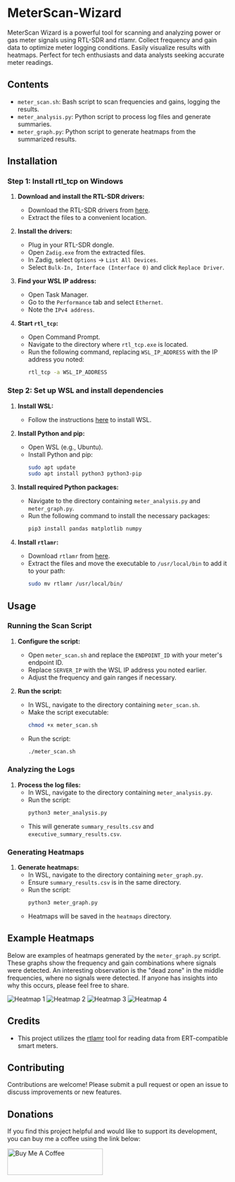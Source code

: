 # MeterScan-Wizard
MeterScan Wizard is a powerful tool for scanning and analyzing power or gas meter signals using RTL-SDR and rtlamr. Collect frequency and gain data to optimize meter logging conditions. Easily visualize results with heatmaps. Perfect for tech enthusiasts and data analysts seeking accurate meter readings.

## Contents

- `meter_scan.sh`: Bash script to scan frequencies and gains, logging the results.
- `meter_analysis.py`: Python script to process log files and generate summaries.
- `meter_graph.py`: Python script to generate heatmaps from the summarized results.

## Installation

### Step 1: Install rtl_tcp on Windows

1. **Download and install the RTL-SDR drivers:**
   - Download the RTL-SDR drivers from [here](https://osmocom.org/projects/rtl-sdr/wiki/rtl-sdr).
   - Extract the files to a convenient location.

2. **Install the drivers:**
   - Plug in your RTL-SDR dongle.
   - Open `Zadig.exe` from the extracted files.
   - In Zadig, select `Options` -> `List All Devices`.
   - Select `Bulk-In, Interface (Interface 0)` and click `Replace Driver`.

3. **Find your WSL IP address:**
   - Open Task Manager.
   - Go to the `Performance` tab and select `Ethernet`.
   - Note the `IPv4 address`.

4. **Start `rtl_tcp`:**
   - Open Command Prompt.
   - Navigate to the directory where `rtl_tcp.exe` is located.
   - Run the following command, replacing `WSL_IP_ADDRESS` with the IP address you noted:
     ```sh
     rtl_tcp -a WSL_IP_ADDRESS
     ```

### Step 2: Set up WSL and install dependencies

1. **Install WSL:**
   - Follow the instructions [here](https://docs.microsoft.com/en-us/windows/wsl/install) to install WSL.

2. **Install Python and pip:**
   - Open WSL (e.g., Ubuntu).
   - Install Python and pip:
     ```sh
     sudo apt update
     sudo apt install python3 python3-pip
     ```

3. **Install required Python packages:**
   - Navigate to the directory containing `meter_analysis.py` and `meter_graph.py`.
   - Run the following command to install the necessary packages:
     ```sh
     pip3 install pandas matplotlib numpy
     ```

4. **Install `rtlamr`:**
   - Download `rtlamr` from [here](https://github.com/bemasher/rtlamr).
   - Extract the files and move the executable to `/usr/local/bin` to add it to your path:
     ```sh
     sudo mv rtlamr /usr/local/bin/
     ```

## Usage

### Running the Scan Script

1. **Configure the script:**
   - Open `meter_scan.sh` and replace the `ENDPOINT_ID` with your meter's endpoint ID.
   - Replace `SERVER_IP` with the WSL IP address you noted earlier.
   - Adjust the frequency and gain ranges if necessary.

2. **Run the script:**
   - In WSL, navigate to the directory containing `meter_scan.sh`.
   - Make the script executable:
     ```sh
     chmod +x meter_scan.sh
     ```
   - Run the script:
     ```sh
     ./meter_scan.sh
     ```

### Analyzing the Logs

1. **Process the log files:**
   - In WSL, navigate to the directory containing `meter_analysis.py`.
   - Run the script:
     ```sh
     python3 meter_analysis.py
     ```
   - This will generate `summary_results.csv` and `executive_summary_results.csv`.

### Generating Heatmaps

1. **Generate heatmaps:**
   - In WSL, navigate to the directory containing `meter_graph.py`.
   - Ensure `summary_results.csv` is in the same directory.
   - Run the script:
     ```sh
     python3 meter_graph.py
     ```
   - Heatmaps will be saved in the `heatmaps` directory.

## Example Heatmaps

Below are examples of heatmaps generated by the `meter_graph.py` script. These graphs show the frequency and gain combinations where signals were detected. An interesting observation is the "dead zone" in the middle frequencies, where no signals were detected. If anyone has insights into why this occurs, please feel free to share.

![Heatmap 1](./heatmap_1.png)
![Heatmap 2](./heatmap_2.png)
![Heatmap 3](./heatmap_3.png)
![Heatmap 4](./heatmap_4.png)

## Credits

- This project utilizes the [rtlamr](https://github.com/bemasher/rtlamr) tool for reading data from ERT-compatible smart meters.

## Contributing

Contributions are welcome! Please submit a pull request or open an issue to discuss improvements or new features.

## Donations

If you find this project helpful and would like to support its development, you can buy me a coffee using the link below:

<a href="https://www.buymeacoffee.com/benralph" target="_blank"><img src="https://cdn.buymeacoffee.com/buttons/v2/arial-yellow.png" alt="Buy Me A Coffee" style="height: 60px !important;width: 217px !important;" ></a>
